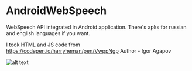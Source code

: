 # AndroidWebSpeech
WebSpeech API integrated in Android application. There's apks for russian and english languages if you want.

I took HTML and JS code from https://codepen.io/harryheman/pen/VwppNgp
Author - Igor Agapov

![alt text](https://github.com/Mike-Kuznetsov/AndroidWebSpeech/blob/main/AndroidWebSpeech.png?raw=true)
